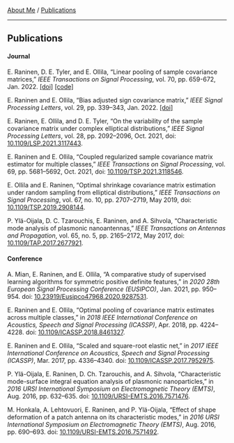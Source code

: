[About Me](./index.md) / [Publications](./publications.md)

---

## Publications

#### Journal
E. Raninen, D. E. Tyler, and E. Ollila, “Linear pooling of sample covariance matrices,” *IEEE Transactions on Signal Processing*, vol. 70, pp. 659-672, Jan. 2022.
[[doi]](https://doi.org/10.1109/TSP.2021.3139207) [[code]](https://github.com/EliasRaninen/LinearPoolingOfSampleCovarianceMatrices)

E. Raninen and E. Ollila, “Bias adjusted sign covariance matrix,” *IEEE Signal Processing Letters*, vol. 29, pp. 339–343, Jan. 2022.
[[doi]](https://doi.org/10.1109/LSP.2021.3134940)

E. Raninen, E. Ollila, and D. E. Tyler, “On the variability of the sample covariance matrix under complex elliptical distributions,” *IEEE Signal Processing Letters*, vol. 28, pp. 2092–2096, Oct. 2021, doi: [10.1109/LSP.2021.3117443](https://doi.org/10.1109/LSP.2021.3117443).

E. Raninen and E. Ollila, “Coupled regularized sample covariance matrix estimator for multiple classes,” *IEEE Transactions on Signal Processing*, vol. 69, pp. 5681–5692, Oct. 2021, doi: [10.1109/TSP.2021.3118546](https://doi.org/10.1109/TSP.2021.3118546).

E. Ollila and E. Raninen, “Optimal shrinkage covariance matrix estimation under random sampling from elliptical distributions,” *IEEE Transactions on Signal Processing*, vol. 67, no. 10, pp. 2707–2719, May 2019, doi: [10.1109/TSP.2019.2908144](https://doi.org/10.1109/TSP.2019.2908144).

P. Ylä-Oijala, D. C. Tzarouchis, E. Raninen, and A. Sihvola, “Characteristic mode analysis of plasmonic nanoantennas,” *IEEE Transactions on Antennas and Propagation*, vol. 65, no. 5, pp. 2165–2172, May 2017, doi: [10.1109/TAP.2017.2677921](https://doi.org/10.1109/TAP.2017.2677921).

#### Conference

A. Mian, E. Raninen, and E. Ollila, “A comparative study of supervised learning algorithms for symmetric positive definite features,” in *2020 28th European Signal Processing Conference (EUSIPCO)*, Jan. 2021, pp. 950–954. doi: [10.23919/Eusipco47968.2020.9287531](https://doi.org/10.23919/Eusipco47968.2020.9287531).

E. Raninen and E. Ollila, “Optimal pooling of covariance matrix estimates across multiple classes,” in *2018 IEEE International Conference on Acoustics, Speech and Signal Processing (ICASSP)*, Apr. 2018, pp. 4224–4228. doi: [10.1109/ICASSP.2018.8461327](https://doi.org/10.1109/ICASSP.2018.8461327).

E. Raninen and E. Ollila, “Scaled and square-root elastic net,” in *2017 IEEE International Conference on Acoustics, Speech and Signal Processing (ICASSP)*, Mar. 2017, pp. 4336–4340. doi: [10.1109/ICASSP.2017.7952975](https://doi.org/10.1109/ICASSP.2017.7952975).

P. Ylä-Oijala, E. Raninen, D. Ch. Tzarouchis, and A. Sihvola, “Characteristic mode-surface integral equation analysis of plasmonic nanoparticles,” in *2016 URSI International Symposium on Electromagnetic Theory (EMTS)*, Aug. 2016, pp. 632–635. doi: [10.1109/URSI-EMTS.2016.7571476](https://doi.org/10.1109/URSI-EMTS.2016.7571476).

M. Honkala, A. Lehtovuori, E. Raninen, and P. Ylä-Oijala, “Effect of shape deformation of a patch antenna on its characteristic modes,” in *2016 URSI International Symposium on Electromagnetic Theory (EMTS)*, Aug. 2016, pp. 690–693. doi: [10.1109/URSI-EMTS.2016.7571492](https://doi.org/10.1109/URSI-EMTS.2016.7571492).
